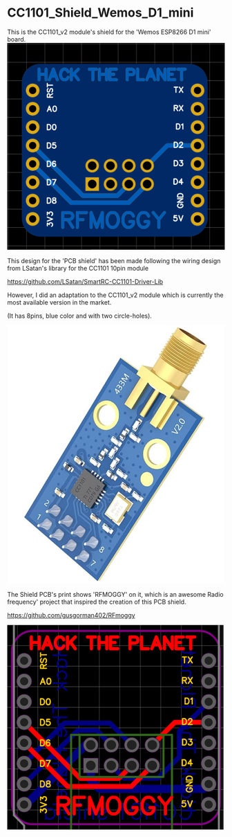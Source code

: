 # CC1101_Shield_Wemos_D1_mini

This is the CC1101_v2 module's shield for the 'Wemos ESP8266 D1 mini' board. 
![CC1101_v2 Shield](PCB_CC1101_finished-pic.PNG)


This design for the 'PCB shield' has been made following the wiring design from LSatan's library for the CC1101 10pin module 

https://github.com/LSatan/SmartRC-CC1101-Driver-Lib 

However, I did an adaptation to the CC1101_v2 module which is currently the most available version in the market.

(It has 8pins, blue color and with two circle-holes).


![Actual_module_being_used](CC1101_v2_Module.PNG)


The Shield PCB's print shows 'RFMOGGY' on it, which is an awesome Radio frequency' project that inspired the creation of this PCB shield.

https://github.com/gusgorman402/RFmoggy 


![PCB_gerber_2D](Gerber_CC1101_shield_pic.PNG)


